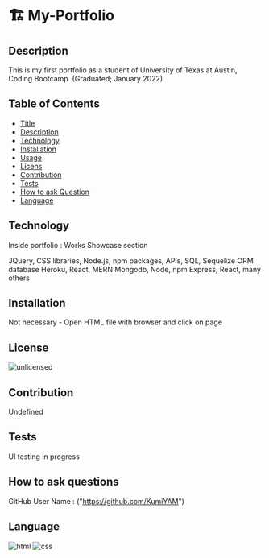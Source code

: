 # 🏗️ My-Portfolio

## Description

This is my first portfolio as a student of University of Texas at Austin, Coding Bootcamp. (Graduated; January 2022)

## Table of Contents

- [Title](#title)
- [Description](#description)
- [Technology](#technology)
- [Installation](#installation)
- [Usage](#usage)
- [Licens](#license)
- [Contribution](#contribution)
- [Tests](#tests)
- [How to ask Question](#Questions)
- [Language](#language)

## Technology

Inside portfolio : Works Showcase section

JQuery, CSS libraries, Node.js, npm packages, APIs, SQL, Sequelize ORM database
Heroku, React, MERN:Mongodb, Node, npm Express, React, many others

## Installation

Not necessary - Open HTML file with browser and click on page

## License

![unlicensed](https://img.shields.io/badge/license-%24%7Blicense%7D-green)

## Contribution

Undefined

## Tests

UI testing in progress

## How to ask questions

GitHub User Name : ("https://github.com/KumiYAM")

## Language

![html](https://img.shields.io/badge/language-html-yellow)
![css](https://img.shields.io/badge/language-CSS-blue)

